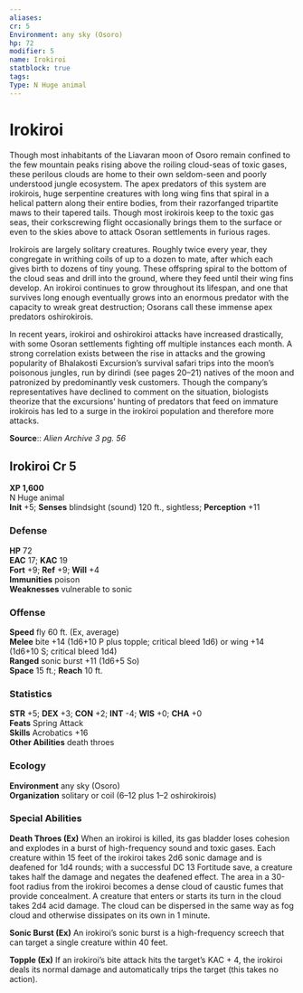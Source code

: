 ```yaml
---
aliases: 
cr: 5
Environment: any sky (Osoro)  
hp: 72
modifier: 5
name: Irokiroi
statblock: true
tags: 
Type: N Huge animal  
---
```


# Irokiroi

Though most inhabitants of the Liavaran moon of Osoro remain confined to the few mountain peaks rising above the roiling cloud-seas of toxic gases, these perilous clouds are home to their own seldom-seen and poorly understood jungle ecosystem. The apex predators of this system are irokirois, huge serpentine creatures with long wing fins that spiral in a helical pattern along their entire bodies, from their razorfanged tripartite maws to their tapered tails. Though most irokirois keep to the toxic gas seas, their corkscrewing flight occasionally brings them to the surface or even to the skies above to attack Osoran settlements in furious rages.

Irokirois are largely solitary creatures. Roughly twice every year, they congregate in writhing coils of up to a dozen to mate, after which each gives birth to dozens of tiny young. These offspring spiral to the bottom of the cloud seas and drill into the ground, where they feed until their wing fins develop. An irokiroi continues to grow throughout its lifespan, and one that survives long enough eventually grows into an enormous predator with the capacity to wreak great destruction; Osorans call these immense apex predators oshirokirois.

In recent years, irokiroi and oshirokiroi attacks have increased drastically, with some Osoran settlements fighting off multiple instances each month. A strong correlation exists between the rise in attacks and the growing popularity of Bhalakosti Excursion’s survival safari trips into the moon’s poisonous jungles, run by dirindi (see pages 20–21) natives of the moon and patronized by predominantly vesk customers. Though the company’s representatives have declined to comment on the situation, biologists theorize that the excursions’ hunting of predators that feed on immature irokirois has led to a surge in the irokiroi population and therefore more attacks.

**Source**:: _Alien Archive 3 pg. 56_

## Irokiroi Cr 5

**XP 1,600**  
N Huge animal  
**Init** +5; **Senses** blindsight (sound) 120 ft., sightless; **Perception** +11  

### Defense

**HP** 72  
**EAC** 17; **KAC** 19  
**Fort** +9; **Ref** +9; **Will** +4  
**Immunities** poison  
**Weaknesses** vulnerable to sonic

### Offense

**Speed** fly 60 ft. (Ex, average)  
**Melee** bite +14 (1d6+10 P plus topple; critical bleed 1d6) or wing +14 (1d6+10 S; critical bleed 1d4)  
**Ranged** sonic burst +11 (1d6+5 So)  
**Space** 15 ft.; **Reach** 10 ft.

### Statistics

**STR** +5; **DEX** +3; **CON** +2; **INT** -4; **WIS** +0; **CHA** +0  
**Feats** Spring Attack  
**Skills** Acrobatics +16  
**Other Abilities** death throes

### Ecology

**Environment** any sky (Osoro)  
**Organization** solitary or coil (6–12 plus 1–2 oshirokirois)

### Special Abilities

**Death Throes (Ex)** When an irokiroi is killed, its gas bladder loses cohesion and explodes in a burst of high-frequency sound and toxic gases. Each creature within 15 feet of the irokiroi takes 2d6 sonic damage and is deafened for 1d4 rounds; with a successful DC 13 Fortitude save, a creature takes half the damage and negates the deafened effect. The area in a 30-foot radius from the irokiroi becomes a dense cloud of caustic fumes that provide concealment. A creature that enters or starts its turn in the cloud takes 2d4 acid damage. The cloud can be dispersed in the same way as fog cloud and otherwise dissipates on its own in 1 minute.

**Sonic Burst (Ex)** An irokiroi’s sonic burst is a high-frequency screech that can target a single creature within 40 feet.

**Topple (Ex)** If an irokiroi’s bite attack hits the target’s KAC + 4, the irokiroi deals its normal damage and automatically trips the target (this takes no action).
